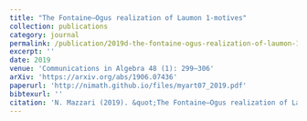 ```yaml
---
title: "The Fontaine–Ogus realization of Laumon 1-motives"
collection: publications
category: journal
permalink: /publication/2019d-the-fontaine-ogus-realization-of-laumon-1-motives
excerpt: ''
date: 2019
venue: 'Communications in Algebra 48 (1): 299–306'
arXiv: 'https://arxiv.org/abs/1906.07436'
paperurl: 'http://nimath.github.io/files/myart07_2019.pdf'
bibtexurl: ''
citation: 'N. Mazzari (2019). &quot;The Fontaine–Ogus realization of Laumon 1-motives.&quot; <i>Communications in Algebra</i>, 48 (1), 299–306.'
---
```

